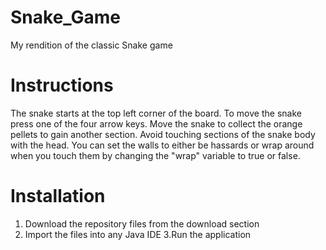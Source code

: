 # Snake_Game
My rendition of the classic Snake game

# Instructions
The snake starts at the top left corner of the board. To move the snake press one of the four arrow keys. Move the snake to collect the orange pellets to gain another section. Avoid touching sections of the snake body with the head. 
You can set the walls to either be hassards or wrap around when you touch them by changing the "wrap" variable to true or false.

# Installation
1. Download the repository files from the download section
2. Import the files into any Java IDE
3.Run the application
